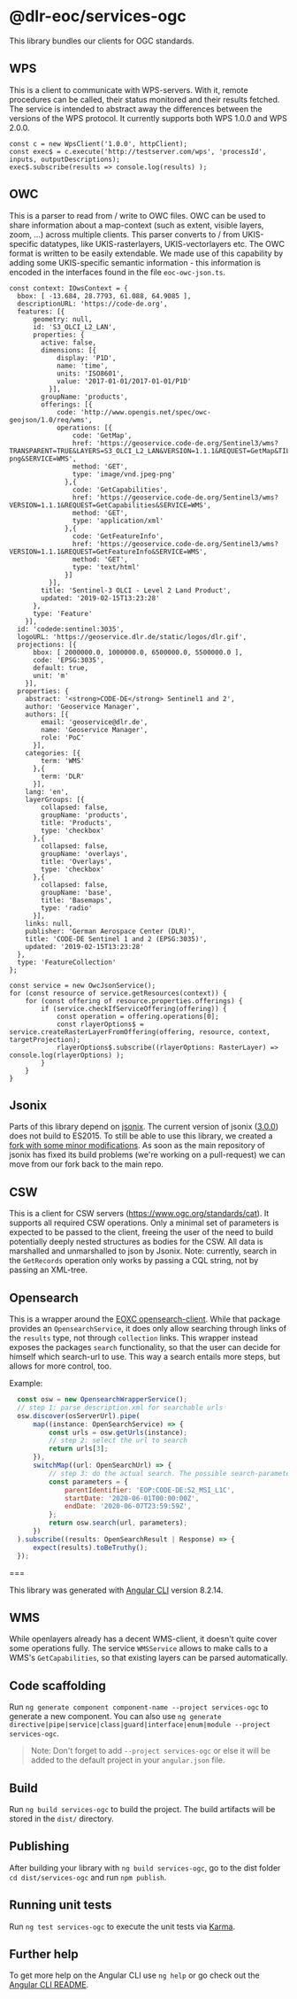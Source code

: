 # @dlr-eoc/services-ogc

This library bundles our clients for OGC standards. 

## WPS
This is a client to communicate with WPS-servers. With it, remote procedures can be called, their status monitored and their results fetched.
The service is intended to abstract away the differences between the versions of the WPS protocol. It currently supports both WPS 1.0.0 and WPS 2.0.0.

```
const c = new WpsClient('1.0.0', httpClient);
const exec$ = c.execute('http://testserver.com/wps', 'processId', inputs, outputDescriptions);
exec$.subscribe(results => console.log(results) );
```

## OWC
This is a parser to read from / write to OWC files. OWC can be used to share information about a map-context (such as extent, visible layers, zoom, ...) across multiple clients.
This parser converts to / from UKIS-specific datatypes, like UKIS-rasterlayers, UKIS-vectorlayers etc.
The OWC format is written to be easily extendable. We made use of this capability by adding some UKIS-specific semantic information - this information is encoded in the interfaces found in the file `eoc-owc-json.ts`.


```
const context: IOwsContext = {
  bbox: [ -13.684, 28.7793, 61.088, 64.9085 ],
  descriptionURL: 'https://code-de.org',
  features: [{
      geometry: null,
      id: 'S3_OLCI_L2_LAN',
      properties: {
        active: false,
        dimensions: [{
            display: 'P1D',
            name: 'time',
            units: 'ISO8601',
            value: '2017-01-01/2017-01-01/P1D'
          }],
        groupName: 'products',
        offerings: [{
            code: 'http://www.opengis.net/spec/owc-geojson/1.0/req/wms',
            operations: [{
                code: 'GetMap',
                href: 'https://geoservice.code-de.org/Sentinel3/wms?TRANSPARENT=TRUE&LAYERS=S3_OLCI_L2_LAN&VERSION=1.1.1&REQUEST=GetMap&TILED=True&FORMAT=image%2Fvnd.jpeg-png&SERVICE=WMS',
                method: 'GET',
                type: 'image/vnd.jpeg-png'
              },{
                code: 'GetCapabilities',
                href: 'https://geoservice.code-de.org/Sentinel3/wms?VERSION=1.1.1&REQUEST=GetCapabilities&SERVICE=WMS',
                method: 'GET',
                type: 'application/xml'
              },{
                code: 'GetFeatureInfo',
                href: 'https://geoservice.code-de.org/Sentinel3/wms?VERSION=1.1.1&REQUEST=GetFeatureInfo&SERVICE=WMS',
                method: 'GET',
                type: 'text/html'
              }]
          }],
        title: 'Sentinel-3 OLCI - Level 2 Land Product',
        updated: '2019-02-15T13:23:28'
      },
      type: 'Feature'
    }],
  id: 'codede:sentinel:3035',
  logoURL: 'https://geoservice.dlr.de/static/logos/dlr.gif',
  projections: [{
      bbox: [ 2000000.0, 1000000.0, 6500000.0, 5500000.0 ],
      code: 'EPSG:3035',
      default: true,
      unit: 'm'
    }],
  properties: {
    abstract: '<strong>CODE-DE</strong> Sentinel1 and 2',
    author: 'Geoservice Manager',
    authors: [{
        email: 'geoservice@dlr.de',
        name: 'Geoservice Manager',
        role: 'PoC'
      }],
    categories: [{
        term: 'WMS'
      },{
        term: 'DLR'
      }],
    lang: 'en',
    layerGroups: [{
        collapsed: false,
        groupName: 'products',
        title: 'Products',
        type: 'checkbox'
      },{
        collapsed: false,
        groupName: 'overlays',
        title: 'Overlays',
        type: 'checkbox'
      },{
        collapsed: false,
        groupName: 'base',
        title: 'Basemaps',
        type: 'radio'
      }],
    links: null,
    publisher: 'German Aerospace Center (DLR)',
    title: 'CODE-DE Sentinel 1 and 2 (EPSG:3035)',
    updated: '2019-02-15T13:23:28'
  },
  type: 'FeatureCollection'
};

const service = new OwcJsonService();
for (const resource of service.getResources(context)) {
    for (const offering of resource.properties.offerings) {
        if (service.checkIfServiceOffering(offering)) {
            const operation = offering.operations[0];
            const rlayerOptions$ = service.createRasterLayerFromOffering(offering, resource, context, targetProjection);
            rlayerOptions$.subscribe((rlayerOptions: RasterLayer) => console.log(rlayerOptions) );
        }
    }
}
```


## Jsonix
Parts of this library depend on [jsonix](https://github.com/highsource/jsonix). The current version of jsonix ([3.0.0](https://github.com/highsource/jsonix/releases/tag/3.0.0)) does not build to ES2015. To still be able to use this library, we created a [fork with some minor modifications](https://github.com/MichaelLangbein/jsonix). As soon as the main repository of jsonix has fixed its build problems (we're working on a pull-request) we can move from our fork back to the main repo.  



## CSW
This is a client for CSW servers (https://www.ogc.org/standards/cat). It supports all required CSW operations.
Only a minimal set of parameters is expected to be passed to the client, freeing the user of the need to build potentially deeply nested structures as bodies for the CSW.
All data is marshalled and unmarshalled to json by Jsonix.
Note: currently, search in the `GetRecords` operation only works by passing a CQL string, not by passing an XML-tree.

## Opensearch
This is a wrapper around the [EOXC opensearch-client](https://www.npmjs.com/package/opensearch-browser). While that package provides an `OpensearchService`, it does only allow searching through links of the `results` type, not through `collection` links. This wrapper instead exposes the packages `search` functionality, so that the user can decide for himself which search-url to use. This way a search entails more steps, but allows for more control, too.

Example:
```js
  const osw = new OpensearchWrapperService();
  // step 1: parse description.xml for searchable urls
  osw.discover(osServerUrl).pipe(
      map((instance: OpenSearchService) => {
          const urls = osw.getUrls(instance);
          // step 2: select the url to search
          return urls[3];
      }),
      switchMap((url: OpenSearchUrl) => {
          // step 3: do the actual search. The possible search-parameters are described in the `URL` object.
          const parameters = {
              parentIdentifier: 'EOP:CODE-DE:S2_MSI_L1C',
              startDate: '2020-06-01T00:00:00Z',
              endDate: '2020-06-07T23:59:59Z',
          };
          return osw.search(url, parameters);
      })
  ).subscribe((results: OpenSearchResult | Response) => {
      expect(results).toBeTruthy();
  });
```



===

This library was generated with [Angular CLI](https://github.com/angular/angular-cli) version 8.2.14.


## WMS
While openlayers already has a decent WMS-client, it doesn't quite cover some operations fully. The service `WMSService` allows to make calls to a WMS's `GetCapabilities`, so that existing layers can be parsed automatically.

## Code scaffolding

Run `ng generate component component-name --project services-ogc` to generate a new component. You can also use `ng generate directive|pipe|service|class|guard|interface|enum|module --project services-ogc`.
> Note: Don't forget to add `--project services-ogc` or else it will be added to the default project in your `angular.json` file. 

## Build

Run `ng build services-ogc` to build the project. The build artifacts will be stored in the `dist/` directory.

## Publishing

After building your library with `ng build services-ogc`, go to the dist folder `cd dist/services-ogc` and run `npm publish`.

## Running unit tests

Run `ng test services-ogc` to execute the unit tests via [Karma](https://karma-runner.github.io).

## Further help

To get more help on the Angular CLI use `ng help` or go check out the [Angular CLI README](https://github.com/angular/angular-cli/blob/master/README.md).
